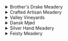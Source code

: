 <details>
  <summary>Brother's Drake Meadery</summary>
  <p>
    
|Mead|Flavors/Tasting Notes|
|:---|:---|
|Battle Axe|"A sweet cranberry melomel infused with vanilla and juniper berries. Unapologetically tart upfront like cranberries with a smooth finish that is sweet and hints at the vanilla and juniper infusion."|
|Blueberry Yum Yum|Blueberry|
|California Gold|"Dry traditional with Mendocino Forest honey aged on American oak"|
|Honey Oak|"Ohio wildflower honey traditional mead aged on French and American Oak. Pronounced honey nose. Flavors of caramel and woodiness are enhance by the oak."|
|Blackjack|"Crafted from locally sourced raw honey and black currant, Blackjack is a 21 on flavor. Our tart and earthy berry brew has full, smooth body from honey. The finish is slightly sweet. Game on."|
|Passion|"A blend of honey and passion fruit."|
  
  </p>
</details>

<details>
  <summary>Crafted Artisan Meadery</summary>
  <p>

|Mead|Flavors/Tasting Notes|
|:---|:---|
|Dragon Heart|apple cider, cherry and raspberry. Wildflower honey|
|Stranger Bings|"Bing Cherry, Graham Cracker Crust, Vanilla"|

  </p>
</details>


<details>
  <summary>Valley Vineyards</summary>
  <p>

|Mead|Flavors/Tasting Notes|
|:---|:---|
|Honey Mead|Traditional with clover honey|

  </p>
</details>


<details>
  <summary>Dansk Mjød</summary>
  <p>

|Mead|Flavors/Tasting Notes|
|:---|:---|
|Viking Blod|"Nordic honey wine with hibicus and hops added"|

  </p>
</details>


<details>
  <summary>Silver Hand Meadery</summary>
  <p>

|Mead|Flavors/Tasting Notes|
|:---|:---|
|Colonial Williamsburg Mead|barrel-aged, Virginia wildflower honey|

  </p>
</details>

<details>
  <summary>Feisty Meadery</summary>
  <p>

|Mead|Flavors/Tasting Notes|
|:---|:---|
|Mesquite Blossom|"Mesquite trees native to the southwest produce long pods of fragrant yellow blossoms. Bees transform the nectar into mesquite honey which gives this mead a floral aroma with hints of pear and peach."|
    
  </p>
</details>
